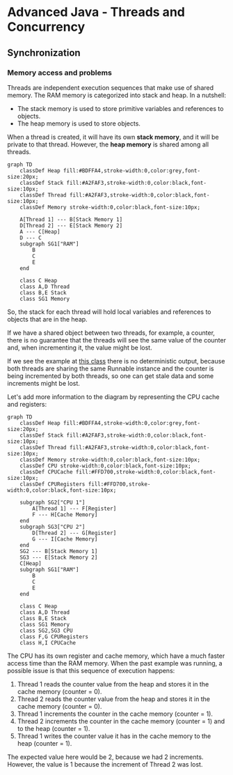 # Advanced Java - Threads and Concurrency

## Synchronization

### Memory access and problems

Threads are independent execution sequences that make use of shared memory. The RAM memory is categorized into stack and
heap. In a nutshell:
- The stack memory is used to store primitive variables and references to objects.
- The heap memory is used to store objects.

When a thread is created, it will have its own **stack memory**, and it will be private to that thread. However, the
**heap memory** is shared among all threads.

```mermaid
graph TD
    classDef Heap fill:#BDFFA4,stroke-width:0,color:grey,font-size:20px;
    classDef Stack fill:#A2FAF3,stroke-width:0,color:black,font-size:10px;
    classDef Thread fill:#A2FAF3,stroke-width:0,color:black,font-size:10px;
    classDef Memory stroke-width:0,color:black,font-size:10px;
    
    A[Thread 1] --- B[Stack Memory 1]
    D[Thread 2] --- E[Stack Memory 2]
    A --- C[Heap]
    D --- C
    subgraph SG1["RAM"]
        B
        C
        E
    end
    
    class C Heap
    class A,D Thread
    class B,E Stack
    class SG1 Memory
```

So, the stack for each thread will hold local variables and references to objects that are in the heap.

If we have a shared object between two threads, for example, a counter, there is no guarantee that the threads will see
the same value of the counter and, when incrementing it, the value might be lost.

If we see the example at [this class](courses/java-concurrency/concurrency-project-examples/src/main/java/org/concurrency/example/chapter_1/ConcurrentAccessRunnable.java) 
there is no deterministic output, because both threads are sharing the same Runnable instance and the counter is being
incremented by both threads, so one can get stale data and some increments might be lost.

Let's add more information to the diagram by representing the CPU cache and registers:

```mermaid
graph TD
    classDef Heap fill:#BDFFA4,stroke-width:0,color:grey,font-size:20px;
    classDef Stack fill:#A2FAF3,stroke-width:0,color:black,font-size:10px;
    classDef Thread fill:#A2FAF3,stroke-width:0,color:black,font-size:10px;
    classDef Memory stroke-width:0,color:black,font-size:10px;
    classDef CPU stroke-width:0,color:black,font-size:10px;
    classDef CPUCache fill:#FFD700,stroke-width:0,color:black,font-size:10px;
    classDef CPURegisters fill:#FFD700,stroke-width:0,color:black,font-size:10px;
    
    subgraph SG2["CPU 1"]
        A[Thread 1] --- F[Register]
        F --- H[Cache Memory]
    end
    subgraph SG3["CPU 2"]
        D[Thread 2] --- G[Register]
        G --- I[Cache Memory]
    end
    SG2 --- B[Stack Memory 1]
    SG3 --- E[Stack Memory 2]
    C[Heap]
    subgraph SG1["RAM"]
        B
        C
        E
    end
    
    class C Heap
    class A,D Thread
    class B,E Stack
    class SG1 Memory
    class SG2,SG3 CPU
    class F,G CPURegisters
    class H,I CPUCache
```

The CPU has its own register and cache memory, which have a much faster access time than the RAM memory. When the past
example was running, a possible issue is that this sequence of execution happens:
1. Thread 1 reads the counter value from the heap and stores it in the cache memory (counter = 0).
2. Thread 2 reads the counter value from the heap and stores it in the cache memory (counter = 0).
3. Thread 1 increments the counter in the cache memory (counter = 1).
4. Thread 2 increments the counter in the cache memory (counter = 1) and to the heap (counter = 1).
5. Thread 1 writes the counter value it has in the cache memory to the heap (counter = 1).

The expected value here would be 2, because we had 2 increments. However, the value is 1 because the increment of Thread
2 was lost.
